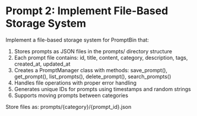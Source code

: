 # Prompt 2: Implement File-Based Storage System

Implement a file-based storage system for PromptBin that:
1. Stores prompts as JSON files in the prompts/ directory structure
2. Each prompt file contains: id, title, content, category, description, tags, created_at, updated_at
3. Creates a PromptManager class with methods: save_prompt(), get_prompt(), list_prompts(), delete_prompt(), search_prompts()
4. Handles file operations with proper error handling
5. Generates unique IDs for prompts using timestamps and random strings
6. Supports moving prompts between categories

Store files as: prompts/{category}/{prompt_id}.json